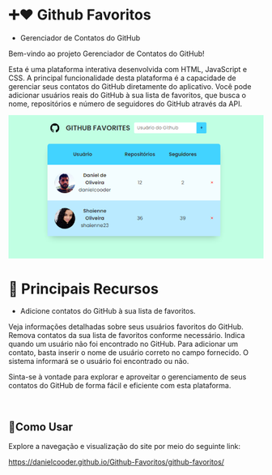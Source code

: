 
#  ➕❤️ Github Favoritos

- Gerenciador de Contatos do GitHub

Bem-vindo ao projeto Gerenciador de Contatos do GitHub!

Esta é uma plataforma interativa desenvolvida com HTML, JavaScript e CSS. A principal funcionalidade desta plataforma é a capacidade de gerenciar seus contatos do GitHub diretamente do aplicativo. Você pode adicionar usuários reais do GitHub à sua lista de favoritos, que busca o nome, repositórios e número de seguidores do GitHub através da API.

![Site GitHub Favoritos](
/img/github-fav.PNG)

 # :closed_book: Principais Recursos

- Adicione contatos do GitHub à sua lista de favoritos.
  
Veja informações detalhadas sobre seus usuários favoritos do GitHub.
Remova contatos da sua lista de favoritos conforme necessário.
Indica quando um usuário não foi encontrado no GitHub.
Para adicionar um contato, basta inserir o nome de usuário correto no campo fornecido. O sistema informará se o usuário foi encontrado ou não.

Sinta-se à vontade para explorar e aproveitar o gerenciamento de seus contatos do GitHub de forma fácil e eficiente com esta plataforma.


<br>

## :mag_right:Como Usar
Explore a navegação e visualização do site por meio do seguinte link: <br>

https://danielcooder.github.io/Github-Favoritos/github-favoritos/




